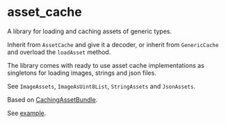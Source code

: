 # asset_cache

A library for loading and caching assets of generic types.

Inherit from `AssetCache` and give it a decoder, or inherit from `GenericCache` and overload the 
`loadAsset` method.

The library comes with ready to use asset cache implementations as singletons for loading images, 
strings and json files. 

See `ImageAssets`, `ImageAsUint8List`, `StringAssets` and `JsonAssets`.

Based on [CachingAssetBundle](https://api.flutter.dev/flutter/services/CachingAssetBundle-class.html).

See [example](example).
